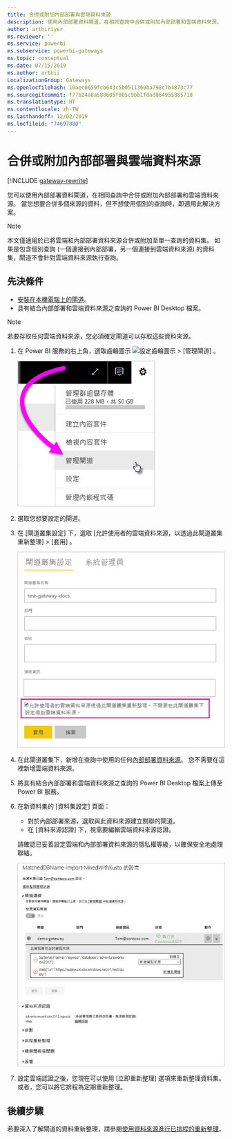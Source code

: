 ```yaml
---
title: 合併或附加內部部署與雲端資料來源
description: 使用內部部署資料閘道，在相同查詢中合併或附加內部部署和雲端資料來源。
author: arthiriyer
ms.reviewer: ''
ms.service: powerbi
ms.subservice: powerbi-gateways
ms.topic: conceptual
ms.date: 07/15/2019
ms.author: arthii
LocalizationGroup: Gateways
ms.openlocfilehash: 10aec8659fcb643c5b0511360ba798c7b4873c77
ms.sourcegitcommit: f77b24a8a588605f005c9bb1fdad864955885718
ms.translationtype: HT
ms.contentlocale: zh-TW
ms.lasthandoff: 12/02/2019
ms.locfileid: "74697880"
---
```

# <a name="merge-or-append-on-premises-and-cloud-data-sources"></a>合併或附加內部部署與雲端資料來源

[!INCLUDE [gateway-rewrite](includes/gateway-rewrite.md)]

您可以使用內部部署資料閘道，在相同查詢中合併或附加內部部署和雲端資料來源。 當您想要合併多個來源的資料，但不想使用個別的查詢時，即適用此解決方案。

>[!NOTE]
>本文僅適用於已將雲端和內部部署資料來源合併或附加至單一查詢的資料集。 如果是包含個別查詢 (一個連接到內部部署，另一個連接到雲端資料來源) 的資料集，閘道不會針對雲端資料來源執行查詢。

## <a name="prerequisites"></a>先決條件

- [安裝在本機電腦上的閘道](/data-integration/gateway/service-gateway-install)。
- 具有結合內部部署和雲端資料來源之查詢的 Power BI Desktop 檔案。

>[!NOTE]
>若要存取任何雲端資料來源，您必須確定閘道可以存取這些資料來源。

1. 在 Power BI 服務的右上角，選取齒輪圖示 ![設定齒輪圖示](media/service-gateway-mashup-on-premises-cloud/icon-gear.png) > [管理閘道]  。

    ![管理閘道](media/service-gateway-mashup-on-premises-cloud/manage-gateways.png)

2. 選取您想要設定的閘道。

3. 在 [閘道叢集設定]  下，選取 [允許使用者的雲端資料來源，以透過此閘道叢集重新整理]   > [套用]  。

    ![透過此閘道叢集重新整理](media/service-gateway-mashup-on-premises-cloud/refresh-gateway-cluster.png)

4. 在此閘道叢集下，新增在查詢中使用的任何[內部部署資料來源](service-gateway-enterprise-manage-scheduled-refresh.md#add-a-data-source)。 您不需要在這裡新增雲端資料來源。

5. 將具有結合內部部署和雲端資料來源之查詢的 Power BI Desktop 檔案上傳至 Power BI 服務。

6. 在新資料集的 [資料集設定]  頁面：

   - 對於內部部署來源，選取與此資料來源建立關聯的閘道。
   - 在 [資料來源認證]  下，視需要編輯雲端資料來源認證。

    請確認已妥善設定雲端和內部部署資料來源的隱私權等級，以確保安全地處理聯結。

     ![資料集設定](media/service-gateway-mashup-on-premises-cloud/dataset-settings.png)

7. 設定雲端認證之後，您現在可以使用 [立即重新整理]  選項來重新整理資料集。 或者，您可以將它排程為定期重新整理。

## <a name="next-steps"></a>後續步驟

若要深入了解閘道的資料重新整理，請參閱[使用資料來源進行已排程的重新整理](service-gateway-enterprise-manage-scheduled-refresh.md#use-the-data-source-for-scheduled-refresh)。
